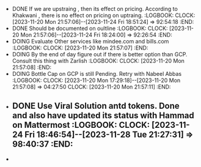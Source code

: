 - DONE If we are upstraing , then its effect on pricing. According to Khakwani , there is no effect on pricing on uptraing.
  :LOGBOOK:
  CLOCK: [2023-11-20 Mon 21:57:06]--[2023-11-24 Fri 18:51:24] =>  92:54:18
  :END:
- DONE Should be documented on oultline
  :LOGBOOK:
  CLOCK: [2023-11-20 Mon 21:57:06]--[2023-11-24 Fri 18:24:00] =>  92:26:54
  :END:
- DOING Evaluate Other services like mindee.com and bills.com
  :LOGBOOK:
  CLOCK: [2023-11-20 Mon 21:57:07]
  :END:
- DOING By the end of day figure out if there is better option than GCP. Consult this thing with Zarlish
  :LOGBOOK:
  CLOCK: [2023-11-20 Mon 21:57:08]
  :END:
- DOING Bottle Cap on GCP is still Pending. Retry with Nabeel Abbas
  :LOGBOOK:
  CLOCK: [2023-11-20 Mon 17:29:18]--[2023-11-20 Mon 21:57:08] =>  04:27:50
  CLOCK: [2023-11-20 Mon 21:57:11]
  :END:
- DONE Use Viral Solution antd tokens. Done and also have updated its status with Hammad on Mattermost
  :LOGBOOK:
  CLOCK: [2023-11-24 Fri 18:46:54]--[2023-11-28 Tue 21:27:31] =>  98:40:37
  :END:
	-
-